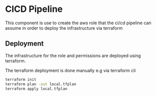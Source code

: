 # CICD Pipeline

This component is use to create the aws role that the ci/cd pipeline can assume in order to deploy the infrastructure via terraform


## Deployment

The infrastructure for the role and permissions are deployed using terraform.

The terraform deployment is done manually e.g via terraform cli

```sh
terraform init
terraform plan -out local.tfplan
terraform apply local.tfplan
```